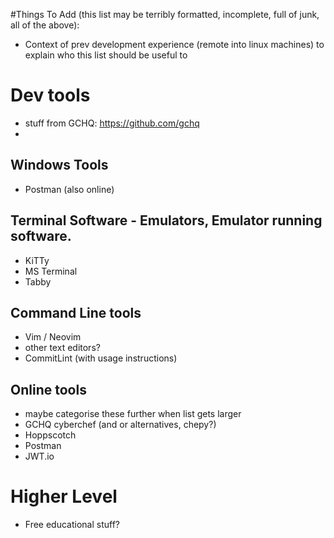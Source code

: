 #Things To Add (this list may be terribly formatted, incomplete, full of junk, all of the above):


- Context of prev development experience (remote into linux machines) to explain who this list should be useful to


# Dev tools 
- stuff from GCHQ: https://github.com/gchq
- 

## Windows Tools
- Postman (also online)


## Terminal Software - Emulators, Emulator running software.
- KiTTy
- MS Terminal
- Tabby


## Command Line tools
- Vim / Neovim
- other text editors?
- CommitLint (with usage instructions)



## Online tools
- maybe categorise these further when list gets larger
- GCHQ cyberchef (and or alternatives, chepy?)
- Hoppscotch
- Postman
- JWT.io



# Higher Level
- Free educational stuff?

